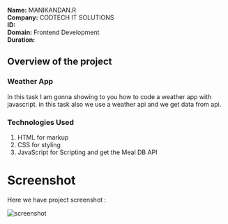 **Name:** MANIKANDAN.R <br />
**Company:** CODTECH IT SOLUTIONS <br />
**ID:** <br />
**Domain:** Frontend Development <br />
**Duration:** <br />

## Overview of the project

### Weather App
In this task  I am gonna showing to you how to code a weather app with javascript. in this task also we use a weather api and we get data from api.

### Technologies Used
1. HTML for markup
2. CSS for styling
3. JavaScript for Scripting and get the Meal DB API

# Screenshot
Here we have project screenshot :

![screenshot](screenshot.jpg)
